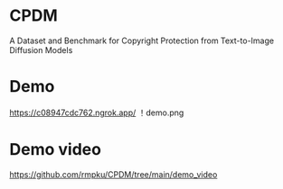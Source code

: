 # CPDM
A Dataset and Benchmark for Copyright Protection from Text-to-Image Diffusion Models

# Demo 
https://c08947cdc762.ngrok.app/
！demo.png

# Demo video
https://github.com/rmpku/CPDM/tree/main/demo_video
